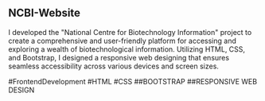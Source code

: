 ## NCBI-Website

I developed the "National Centre for Biotechnology Information" project to create a comprehensive and user-friendly platform for accessing and exploring a wealth of biotechnological information. Utilizing HTML, CSS, and Bootstrap, I designed a responsive web designing that ensures seamless accessibility across various devices and screen sizes.

#FrontendDevelopment #HTML #CSS ##BOOTSTRAP ##RESPONSIVE WEB DESIGN
